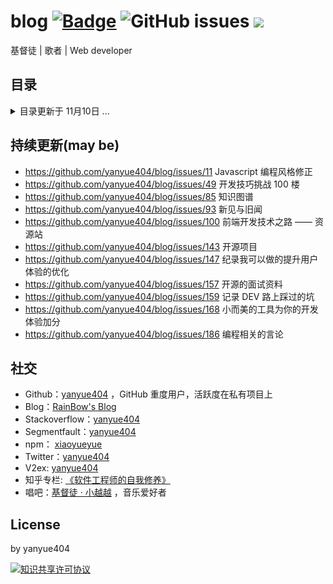# blog [![Badge](https://img.shields.io/badge/link-996.icu-%23FF4D5B.svg?style=flat-square)](https://996.icu/#/zh_CN) ![GitHub issues](https://img.shields.io/github/issues-raw/yanyue404/blog?color=gree&label=blog&link=https://github.com/yanyue404/blog/issues) [![](https://img.shields.io/badge/twitter-yanyue404-blue.svg)](https://twitter.com/yanyue404)

基督徒 | 歌者 | Web developer

## 目录

<details>
<summary>目录更新于 11月10日 ...</summary>
  
## 分类

- [**开发者手册**](#开发者手册)
- [**音乐爱好者**](#音乐爱好者)
- [**语思**](#语思)
- [**JavaScript**](#JavaScript)
- [**软件工程师的自我修养**](#软件工程师的自我修养)
- [**观点与感想**](#观点与感想)
- [**创业**](#创业)
- [**项目篇**](#项目篇)
- [**唯独基督**](#唯独基督)
- [**剪贴板**](#剪贴板)
- [**Mock interview**](#Mock-interview)
- [**译文集**](#译文集)
- [**精读**](#精读)
- [**文学爱好者**](#文学爱好者)

## 文章

### 开发者手册

- [VS Code 编辑器配置](https://github.com/yanyue404/blog/issues/185)
- [ES6 不完全使用手册](https://github.com/yanyue404/blog/issues/181)
- [原生微信小程序开发简明教程](https://github.com/yanyue404/blog/issues/178)
- [记录 DEV 路上踩过的坑](https://github.com/yanyue404/blog/issues/159)
- [递归算法](https://github.com/yanyue404/blog/issues/118)
- [node 爬虫手记](https://github.com/yanyue404/blog/issues/116)
- [GitHub API 纪录](https://github.com/yanyue404/blog/issues/115)
- [超文本传输协议-HTTP](https://github.com/yanyue404/blog/issues/114)
- [正则表达式实践](https://github.com/yanyue404/blog/issues/113)
- [Vuex 使用入门](https://github.com/yanyue404/blog/issues/90)
- [初探 BFC](https://github.com/yanyue404/blog/issues/79)
- [2019,帮助你更好的开发小程序](https://github.com/yanyue404/blog/issues/47)
- [IE 兼容性](https://github.com/yanyue404/blog/issues/43)
- [Css3 动画](https://github.com/yanyue404/blog/issues/40)
- [rem 适配移动设备](https://github.com/yanyue404/blog/issues/39)
- [Css 预处理器之-Sass](https://github.com/yanyue404/blog/issues/38)
- [深入 bootstrap 响应式布局](https://github.com/yanyue404/blog/issues/37)
- [webpack3 使用说明](https://github.com/yanyue404/blog/issues/33)
- [移动端的 300 毫秒点击延迟和点击穿透问题](https://github.com/yanyue404/blog/issues/31)
- [前端设计单位](https://github.com/yanyue404/blog/issues/27)
- [设计模式之发布—订阅模式](https://github.com/yanyue404/blog/issues/26)
- [前端模拟 api 数据的两种方式](https://github.com/yanyue404/blog/issues/25)
- [babel 使用全纪录](https://github.com/yanyue404/blog/issues/16)
- [使用 fis3 构建工程化项目](https://github.com/yanyue404/blog/issues/14)
- [React 组件编码规范化](https://github.com/yanyue404/blog/issues/9)
- [跨域请求数据](https://github.com/yanyue404/blog/issues/8)
- [npm&yarn](https://github.com/yanyue404/blog/issues/7)
- [Js 传参技巧总结](https://github.com/yanyue404/blog/issues/5)

### 音乐爱好者

- [无损音乐资源](https://github.com/yanyue404/blog/issues/184)
- [倒數](https://github.com/yanyue404/blog/issues/175)
- [我关注的歌友](https://github.com/yanyue404/blog/issues/173)
- [爱情是何滋味](https://github.com/yanyue404/blog/issues/156)
- [一粒芥菜种子（大学颂）](https://github.com/yanyue404/blog/issues/141)
- [誰還未覺醒](https://github.com/yanyue404/blog/issues/136)
- [主是我君王，我是主兵将（儿时记忆）](https://github.com/yanyue404/blog/issues/125)
- [我的歌声里](https://github.com/yanyue404/blog/issues/62)

### 语思

- [如何理解当代中国----《十亿消费者》读后感（转贴）](https://github.com/yanyue404/blog/issues/183)
- [为官之道（转贴）](https://github.com/yanyue404/blog/issues/172)
- [关注台湾](https://github.com/yanyue404/blog/issues/128)
- [无声的中国](https://github.com/yanyue404/blog/issues/126)
- [资中筠：谈谈爱国](https://github.com/yanyue404/blog/issues/71)
- [阮一峰：观点与感想](https://github.com/yanyue404/blog/issues/70)
- [陈秋实的演讲稿](https://github.com/yanyue404/blog/issues/68)
- [反义谚语](https://github.com/yanyue404/blog/issues/67)
- [陶行知《每天四问》](https://github.com/yanyue404/blog/issues/64)

### JavaScript

- [ECMAScript 语法基础](https://github.com/yanyue404/blog/issues/182)
- [Promise API 实践](https://github.com/yanyue404/blog/issues/150)
- [JavaScript 数组 API](https://github.com/yanyue404/blog/issues/131)
- [React 项目代码规范](https://github.com/yanyue404/blog/issues/127)
- [你有用对 async/await 吗？](https://github.com/yanyue404/blog/issues/104)
- [React v16 新特性](https://github.com/yanyue404/blog/issues/98)
- [React 内部是如何工作的 ?](https://github.com/yanyue404/blog/issues/96)
- [React & Vue 用法区别记](https://github.com/yanyue404/blog/issues/86)
- [React 组件更新 —— setState](https://github.com/yanyue404/blog/issues/82)
- [节流与防抖如何区分？](https://github.com/yanyue404/blog/issues/74)
- [理解 JS 中的闭包](https://github.com/yanyue404/blog/issues/73)
- [Javascript 双等与三等的布尔值比较](https://github.com/yanyue404/blog/issues/44)
- [Redux 入门](https://github.com/yanyue404/blog/issues/34)
- [我所知道的 JavaScript 中的 Event Loop](https://github.com/yanyue404/blog/issues/30)
- [React 组件通信](https://github.com/yanyue404/blog/issues/28)
- [Javascript 模块化](https://github.com/yanyue404/blog/issues/23)
- [排序算法](https://github.com/yanyue404/blog/issues/22)
- [Javascript 中的 this 指向](https://github.com/yanyue404/blog/issues/18)
- [Javascript 的继承与原型链](https://github.com/yanyue404/blog/issues/17)
- [js 编程风格](https://github.com/yanyue404/blog/issues/11)
- [函数声明和函数表达式的区别](https://github.com/yanyue404/blog/issues/10)
- [Javascript 之深浅拷贝](https://github.com/yanyue404/blog/issues/6)

### 软件工程师的自我修养

- [Git 分支管理策略](https://github.com/yanyue404/blog/issues/180)
- [你是一个新毕业的软件工程师（译文）](https://github.com/yanyue404/blog/issues/177)
- [我的 markdown 写作风格改进 ：以《中文技术文档的写作规范》为标准](https://github.com/yanyue404/blog/issues/171)
- [小而美的工具为你的开发体验加分](https://github.com/yanyue404/blog/issues/168)
- [Sql 入门教程](https://github.com/yanyue404/blog/issues/163)
- [常用 Git 命令清单](https://github.com/yanyue404/blog/issues/160)
- [给 windows 右键做加减法](https://github.com/yanyue404/blog/issues/153)
- [Github 无法访问解决办法](https://github.com/yanyue404/blog/issues/146)
- [开源项目](https://github.com/yanyue404/blog/issues/143)
- [图片集](https://github.com/yanyue404/blog/issues/142)
- [《程序员的职业素养》之时间管理](https://github.com/yanyue404/blog/issues/140)
- [《程序员的职业素养》之专业主义](https://github.com/yanyue404/blog/issues/137)
- [DIY 笔电升级指南](https://github.com/yanyue404/blog/issues/134)
- [win10 触控板效率提升](https://github.com/yanyue404/blog/issues/133)
- [谷歌浏览器脱离鼠标使用键盘操作更快速 —— Vimium](https://github.com/yanyue404/blog/issues/132)
- [Git 使用进阶](https://github.com/yanyue404/blog/issues/117)
- [前端单元测试](https://github.com/yanyue404/blog/issues/110)
- [如何学习开源项目甚至发起 PR ？](https://github.com/yanyue404/blog/issues/109)
- [前端开发技术之路 —— 资源站](https://github.com/yanyue404/blog/issues/100)
- [互联网行业术语纪录](https://github.com/yanyue404/blog/issues/94)
- [联想天逸 300-15 升级(后记)](https://github.com/yanyue404/blog/issues/89)
- [关于编程学习方法的讨论](https://github.com/yanyue404/blog/issues/87)
- [知识图谱](https://github.com/yanyue404/blog/issues/85)
- [开发技巧挑战 100 楼](https://github.com/yanyue404/blog/issues/49)
- [同步你的 Github fork](https://github.com/yanyue404/blog/issues/48)
- [如果你抢不到回家的火车票，那么你知道“分流”吗？](https://github.com/yanyue404/blog/issues/45)
- [玩好 Terminal 终端](https://github.com/yanyue404/blog/issues/42)
- [开发环境的搭建](https://github.com/yanyue404/blog/issues/3)
- [Git+Github 的正确姿势](https://github.com/yanyue404/blog/issues/2)
- [git 入门与实践](https://github.com/yanyue404/blog/issues/1)

### 观点与感想

- [你的命运不是一只骡子（转贴）](https://github.com/yanyue404/blog/issues/179)
- [个人博客 - Todo](https://github.com/yanyue404/blog/issues/103)
- [新见与旧闻](https://github.com/yanyue404/blog/issues/93)
- [假如今天成为我生命的最后一天](https://github.com/yanyue404/blog/issues/91)
- [2019 年终总结（冲刺版）](https://github.com/yanyue404/blog/issues/88)
- [选择一个软件外包公司入职须知](https://github.com/yanyue404/blog/issues/84)
- [《丑陋的中国人》反思](https://github.com/yanyue404/blog/issues/83)
- [交城站](https://github.com/yanyue404/blog/issues/78)
- [主的道是完全的](https://github.com/yanyue404/blog/issues/72)
- [漂在旧金山](https://github.com/yanyue404/blog/issues/65)
- [怎样来看新闻？](https://github.com/yanyue404/blog/issues/52)
- [2018 年终总结](https://github.com/yanyue404/blog/issues/46)
- [信 望 爱](https://github.com/yanyue404/blog/issues/41)
- [我到底为什么要使用 react 等前端框架？](https://github.com/yanyue404/blog/issues/32)

### 创业

- [如果不是山穷水尽，请不要做某团外卖骑手（转贴）](https://github.com/yanyue404/blog/issues/176)
- [我的十年回顾（转贴）](https://github.com/yanyue404/blog/issues/174)
- [面试如何与 HR 谈薪资](https://github.com/yanyue404/blog/issues/170)
- [关于年轻人理财的一些建议](https://github.com/yanyue404/blog/issues/167)
- [不要自称为程序员（转贴）](https://github.com/yanyue404/blog/issues/166)

### 项目篇

- [命令行工具 github-to-md (for Github Issues bloggers) 发布了](https://github.com/yanyue404/blog/issues/169)
- [我所知道的动画](https://github.com/yanyue404/blog/issues/149)
- [纪录我可以做的提升用户体验的优化](https://github.com/yanyue404/blog/issues/147)
- [初始化前端 utils 工具库](https://github.com/yanyue404/blog/issues/145)
- [前端项目目录层级优化](https://github.com/yanyue404/blog/issues/92)
- [debug 调试技术指北](https://github.com/yanyue404/blog/issues/29)

### 唯独基督

- [哈巴谷书 —— 诚实向上帝发问并得到了回应](https://github.com/yanyue404/blog/issues/165)
- [何谓基督徒? —— 陈鸽](https://github.com/yanyue404/blog/issues/162)
- [等候神的亮光](https://github.com/yanyue404/blog/issues/158)
- [一个基督徒应该有的样式](https://github.com/yanyue404/blog/issues/139)
- [和你一起来走进《圣经》](https://github.com/yanyue404/blog/issues/138)
- [圣经故事](https://github.com/yanyue404/blog/issues/135)
- [我们总是被提醒 ......](https://github.com/yanyue404/blog/issues/129)
- [福](https://github.com/yanyue404/blog/issues/122)
- [圣经中的教导 —— 当孝敬父母](https://github.com/yanyue404/blog/issues/112)
- [教会信经简史](https://github.com/yanyue404/blog/issues/108)
- [我的心你要称颂耶和华 —— 旷野心理十讲](https://github.com/yanyue404/blog/issues/107)
- [读经亮光](https://github.com/yanyue404/blog/issues/106)
- [上帝十诫](https://github.com/yanyue404/blog/issues/105)
- [存奴仆的心呢？存儿子的心呢？](https://github.com/yanyue404/blog/issues/97)
- [我们是为了信仰 —— 坚决的态度与胜利的人生](https://github.com/yanyue404/blog/issues/81)
- [我们是为了信仰 —— 顺从人呢？顺从神呢？](https://github.com/yanyue404/blog/issues/80)
- [为爱守候立约](https://github.com/yanyue404/blog/issues/77)
- [十一前的主日读经思考](https://github.com/yanyue404/blog/issues/76)
- [你爱我吗？](https://github.com/yanyue404/blog/issues/61)
- [九江行](https://github.com/yanyue404/blog/issues/60)
- [保持生命健康的七个元素](https://github.com/yanyue404/blog/issues/59)
- [恩典卡](https://github.com/yanyue404/blog/issues/58)
- [路得记经文分享](https://github.com/yanyue404/blog/issues/57)
- [危机，益处，寻求神](https://github.com/yanyue404/blog/issues/56)
- [Rainbow 计划 (下)](https://github.com/yanyue404/blog/issues/55)
- [Rainbow 计划 (上)](https://github.com/yanyue404/blog/issues/54)
- [人生次序](https://github.com/yanyue404/blog/issues/53)

### 剪贴板

- [深水洞潜历险记](https://github.com/yanyue404/blog/issues/164)
- [JavaScript：核心 - 第二版（译文）](https://github.com/yanyue404/blog/issues/124)
- [停止学习框架（译文）](https://github.com/yanyue404/blog/issues/123)
- [一个老程序员的 30 年生涯回顾（译文）](https://github.com/yanyue404/blog/issues/119)

### Mock interview

- [开源的面试资料](https://github.com/yanyue404/blog/issues/157)
- [饥人谷 2019 前端押题](https://github.com/yanyue404/blog/issues/152)
- [面试问别人的一些问题](https://github.com/yanyue404/blog/issues/151)
- [西安中级前端面试报告](https://github.com/yanyue404/blog/issues/144)
- [前端思考 —— 代码质量](https://github.com/yanyue404/blog/issues/121)
- [前端思考 —— 性能优化](https://github.com/yanyue404/blog/issues/120)
- [前端基本功 —— 笔试](https://github.com/yanyue404/blog/issues/75)
- [前端基本功 —— CSS 篇](https://github.com/yanyue404/blog/issues/4)

### 译文集

- [真地道的 Redux：React-Redux 的历史和实现（译文）](https://github.com/yanyue404/blog/issues/155)
- [下一份技术简历的 8 个技巧（译文）](https://github.com/yanyue404/blog/issues/154)
- [2019 前端工具调查-结果（译文）](https://github.com/yanyue404/blog/issues/101)

### 精读

- [jstraining - 全栈工程师培训材料](https://github.com/yanyue404/blog/issues/102)
- [手把手教你用原生 JavaScript 造轮子——分页器](https://github.com/yanyue404/blog/issues/99)
- [vue-blog@csdoker 前后端源码](https://github.com/yanyue404/blog/issues/95)
- [从 React 渲染原理看性能优化@黄琼](https://github.com/yanyue404/blog/issues/50)

### 文学爱好者

- [川端康成 《伊豆的舞女》](https://github.com/yanyue404/blog/issues/69)
- [鲁迅《狂人日记》](https://github.com/yanyue404/blog/issues/66)
- [语文课本之古文](https://github.com/yanyue404/blog/issues/63)
- [彩虹文摘](https://github.com/yanyue404/blog/issues/51)

</details>

## 持续更新(may be)

- https://github.com/yanyue404/blog/issues/11 Javascript 编程风格修正
- https://github.com/yanyue404/blog/issues/49 开发技巧挑战 100 楼
- https://github.com/yanyue404/blog/issues/85 知识图谱
- https://github.com/yanyue404/blog/issues/93 新见与旧闻
- https://github.com/yanyue404/blog/issues/100 前端开发技术之路 —— 资源站
- https://github.com/yanyue404/blog/issues/143 开源项目
- https://github.com/yanyue404/blog/issues/147 纪录我可以做的提升用户体验的优化
- https://github.com/yanyue404/blog/issues/157 开源的面试资料
- https://github.com/yanyue404/blog/issues/159 记录 DEV 路上踩过的坑
- https://github.com/yanyue404/blog/issues/168 小而美的工具为你的开发体验加分
- https://github.com/yanyue404/blog/issues/186 编程相关的言论

## 社交

- Github：[yanyue404](https://github.com/yanyue404) ，GitHub 重度用户，活跃度在私有项目上
- Blog：[RainBow's Blog](https://xiaoyueyue.org/issue-blog)
- Stackoverflow：[yanyue404](https://stackoverflow.com/users/8273471/yanyue404)
- Segmentfault：[yanyue404](https://segmentfault.com/u/yanyue404)
- npm： [xiaoyueyue](https://www.npmjs.com/~xiaoyueyue)
- Twitter：[yanyue404](https://twitter.com/yanyue404)
- V2ex: [yanyue404](https://www.v2ex.com/member/yanyue404)
- 知乎专栏: [《软件工程师的自我修养》](https://zhuanlan.zhihu.com/c_1279799154877792256)
- 唱吧：[基督徒 · 小越越](http://changba.com/u/39302742) ，音乐爱好者

## License

by yanyue404

<a rel="license" href="http://creativecommons.org/licenses/by-nc-nd/3.0/"><img alt="知识共享许可协议" style="border-width:0" src="https://i.creativecommons.org/l/by-nc-nd/3.0/88x31.png" /></a>
